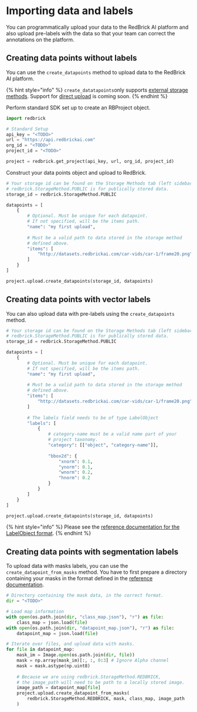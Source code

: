# Importing data and labels

You can programmatically upload your data to the RedBrick AI platform and also upload pre-labels with the data so that your team can correct the annotations on the platform.&#x20;

## Creating data points without labels

You can use the `create_datapoints` method to upload data to the RedBrick AI platform.&#x20;

{% hint style="info" %}
`create_datatapoints`only supports [external storage methods](../projects/importing-data/#storage-methods). Support for [direct upload](../projects/importing-data/direct-upload.md) is coming soon.
{% endhint %}

Perform standard SDK set up to create an RBProject object.

```python
import redbrick

# Standard Setup
api_key = "<TODO>"
url = "https://api.redbrickai.com"
org_id = "<TODO>"
project_id = "<TODO>"

project = redbrick.get_project(api_key, url, org_id, project_id)
```

Construct your data points object and upload to RedBrick.

```python
# Your storage id can be found on the Storage Methods tab (left sidebar) on RedBrick AI
# redbrick.StorageMethod.PUBLIC is for publically stored data.
storage_id = redbrick.StorageMethod.PUBLIC

datapoints = [
    {
        # Optional. Must be unique for each datapoint.
        # If not specified, will be the items path.
        "name": "my first upload",
        
        # Must be a valid path to data stored in the storage method
        # defined above.
        "items": [
            "http://datasets.redbrickai.com/car-vids/car-1/frame20.png"
        ]
    }
]

project.upload.create_datapoints(storage_id, datapoints)
```

## Creating data points with vector labels

You can also upload data with pre-labels using the `create_datapoints` method.

```python
# Your storage id can be found on the Storage Methods tab (left sidebar) on RedBrick AI
# redbrick.StorageMethod.PUBLIC is for publically stored data.
storage_id = redbrick.StorageMethod.PUBLIC

datapoints = [
    {
        # Optional. Must be unique for each datapoint.
        # If not specified, will be the items path.
        "name": "my first upload",
        
        # Must be a valid path to data stored in the storage method
        # defined above.
        "items": [
            "http://datasets.redbrickai.com/car-vids/car-1/frame20.png"
        ]
        
        # The labels field needs to be of type LabelObject
        "labels": [
            {
                # category-name must be a valid name part of your
                # project taxonomy.
                "category": [["object", "category-name"]],
                
                "bbox2d": {
                    "xnorm": 0.1,
                    "ynorm": 0.1,
                    "wnorm": 0.2,
                    "hnorm": 0.2
                }
            }
        ]
    }
]

project.upload.create_datapoints(storage_id, datapoints)
```

{% hint style="info" %}
Please see the [reference documentation for the LabelObject format](reference.md#labelobject).
{% endhint %}

## Creating data points with segmentation labels

To upload data with masks labels, you can use the `create_datapoint_from_masks` method. You have to first prepare a directory containing your masks in the format defined in the [reference documentation](reference.md#png-mask-formats).

```python
# Directory containing the mask data, in the correct format.
dir = "<TODO>" 

# Load map information
with open(os.path.join(dir, "class_map.json"), "r") as file:
    class_map = json.load(file)
with open(os.path.join(dir, "datapoint_map.json"), "r") as file:
    datapoint_map = json.load(file)

# Iterate over files, and upload data with masks. 
for file in datapoint_map:
    mask_im = Image.open(os.path.join(dir, file))
    mask = np.array(mask_im)[:, :, 0:3] # Ignore Alpha channel
    mask = mask.astype(np.uint8)
    
    # Because we are using redbrick.StorageMethod.REDBRICK, 
    # the image_path will need to be path to a locally stored image. 
    image_path = datapoint_map[file]
    project.upload.create_datapoint_from_masks(
        redbrick.StorageMethod.REDBRICK, mask, class_map, image_path
    )
```
